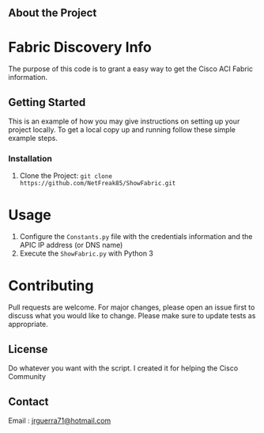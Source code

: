 <!-- ABOUT THE PROJECT -->
## About the Project

Fabric Discovery Info 
=====================

The purpose of this code is to grant a easy way to get the Cisco ACI Fabric information.

<!-- GETTING STARTED -->
## Getting Started

This is an example of how you may give instructions on setting up your project locally.
To get a local copy up and running follow these simple example steps.

### Installation

1.  Clone the Project:
        ``git clone https://github.com/NetFreak85/ShowFabric.git``

Usage
=====

1.  Configure the ``Constants.py`` file with the credentials information and the APIC IP address (or DNS name)
2.  Execute the ``ShowFabric.py`` with Python 3  

Contributing
============

Pull requests are welcome. For major changes, please open an issue first to discuss what you would like to change.
Please make sure to update tests as appropriate.

<!-- LICENSE -->
## License

Do whatever you want with the script. I created it for helping the Cisco Community

<!-- CONTACT -->
## Contact

Email : jrguerra71@hotmail.com
